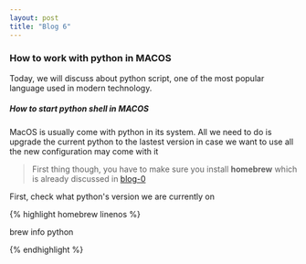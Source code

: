 ```yaml
---
layout: post
title: "Blog 6"
---
```


### How to work with python in MACOS

Today, we will discuss about python script, one of the most popular language used in modern technology. 

##### How to start python shell in MACOS

MacOS is usually come with python in its system. All we need to do is upgrade the current python to the lastest version in case we want to use all the new configuration may come with it

> First thing though, you have to make sure you install **homebrew** which is already discussed in [blog-0](https://quynhtran-qt.github.io/emerald//blog-0)


First, check what python's version we are currently on

{% highlight homebrew linenos %}

brew info python

{% endhighlight %}
